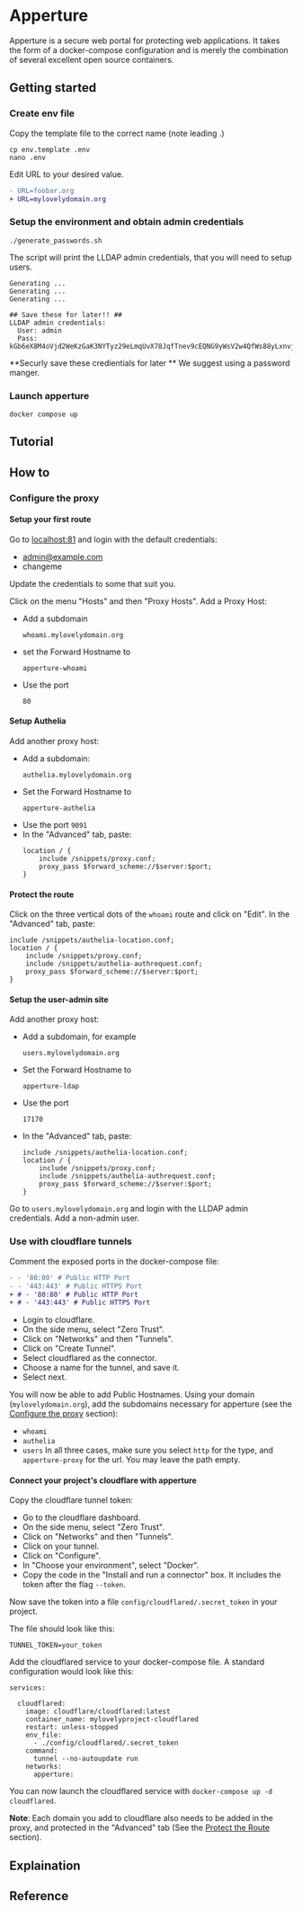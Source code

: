 # Apperture #

Apperture is a secure web portal for protecting web applications. It takes the form of a docker-compose configuration and is merely the combination of several excellent open source containers.

## Getting started

### Create env file

Copy the template file to the correct name (note leading .)

```shell
cp env.template .env
nano .env
```

Edit URL to your desired value.

```diff
- URL=foobar.org
+ URL=mylovelydomain.org
```

### Setup the environment and obtain admin credentials

```shell
./generate_passwords.sh
```

The script will print the LLDAP admin credentials, that you will need to setup users.

```shell
Generating ...
Generating ...
Generating ...

## Save these for later!! ##
LLDAP admin credentials:
  User: admin
  Pass: kGb6eX8M4oVjd2WeKzGaK3NYTyz29eLmqUvX78JqfTnev9cEQNG9yWsV2w4QfWs88yLxnvj9
```

**Securly save these credientials for later
** 
We suggest using a password manger. 

### Launch apperture

```shell
docker compose up
```

## Tutorial

## How to

### Configure the proxy

#### Setup your first route
Go to [localhost:81](localhost:81) and login with the default credentials: 
- admin@example.com
- changeme
  
Update the credentials to some that suit you.

Click on the menu "Hosts" and then "Proxy Hosts". Add a Proxy Host:
- Add a subdomain
  ```
  whoami.mylovelydomain.org
  ```
- set the Forward Hostname to
  ```
  apperture-whoami
  ```
- Use the port
  ```
  80
  ```

#### Setup Authelia
Add another proxy host:
- Add a subdomain:
  ```
  authelia.mylovelydomain.org
  ```
- Set the Forward Hostname to
  ```
  apperture-authelia
  ```
- Use the port
  ```9091```
- In the "Advanced" tab, paste:
    ```
    location / {
        include /snippets/proxy.conf;
        proxy_pass $forward_scheme://$server:$port;
    }
    ```
    
#### Protect the route
Click on the three vertical dots of the `whoami` route and click on "Edit".
In the "Advanced" tab, paste:
```
include /snippets/authelia-location.conf;
location / {
    include /snippets/proxy.conf;
    include /snippets/authelia-authrequest.conf;
    proxy_pass $forward_scheme://$server:$port;
}
```

#### Setup the user-admin site
Add another proxy host:
- Add a subdomain, for example
  ```
  users.mylovelydomain.org
  ```
- Set the Forward Hostname to
  ```
  apperture-ldap
  ```
- Use the port
  ```
  17170
  ```
- In the "Advanced" tab, paste:
    ```
    include /snippets/authelia-location.conf;
    location / {
        include /snippets/proxy.conf;
        include /snippets/authelia-authrequest.conf;
        proxy_pass $forward_scheme://$server:$port;
    }
    ```
Go to `users.mylovelydomain.org` and login with the LLDAP admin credentials.
Add a non-admin user.

### Use with cloudflare tunnels
Comment the exposed ports in the docker-compose file:
```diff
- - '80:80' # Public HTTP Port
- - '443:443' # Public HTTPS Port
+ # - '80:80' # Public HTTP Port
+ # - '443:443' # Public HTTPS Port
```
- Login to cloudflare.
- On the side menu, select "Zero Trust".
- Click on "Networks" and then "Tunnels".
- Click on "Create Tunnel".
- Select cloudflared as the connector.
- Choose a name for the tunnel, and save it.
- Select next.

You will now be able to add Public Hostnames.
Using your domain (`mylovelydomain.org`), add the subdomains necessary for apperture (see the [Configure the proxy](#configure-the-proxy) section):
- `whoami`
- `authelia`
- `users`
In all three cases, make sure you select `http` for the type, and `apperture-proxy` for the url. You may leave the path empty.

#### Connect your project's cloudflare with apperture

Copy the cloudflare tunnel token:
- Go to the cloudflare dashboard.
- On the side menu, select "Zero Trust".
- Click on "Networks" and then "Tunnels".
- Click on your tunnel.
- Click on "Configure".
- In "Choose your environment", select "Docker".
- Copy the code in the "Install and run a connector" box. It includes the token after the flag `--token`.

Now save the token into a file `config/cloudflared/.secret_token` in your project.

The file should look like this:
```
TUNNEL_TOKEN=your_token
```

Add the cloudflared service to your docker-compose file.
A standard configuration would look like this:
```
services:

  cloudflared:
    image: cloudflare/cloudflared:latest
    container_name: mylovelyproject-cloudflared
    restart: unless-stopped
    env_file:
      - ./config/cloudflared/.secret_token
    command:
      tunnel --no-autoupdate run
    networks:
      apperture:
```

You can now launch the cloudflared service with `docker-compose up -d cloudflared`.

**Note**: Each domain you add to cloudflare also needs to be added in the proxy, and protected in the "Advanced" tab (See the [Protect the Route](#protect-the-route) section).


## Explaination

## Reference
